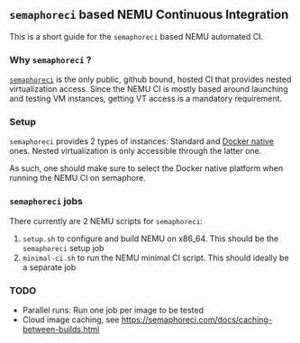 ## `semaphoreci` based NEMU Continuous Integration

This is a short guide for the `semaphoreci` based NEMU automated CI.

### Why `semaphoreci` ?

[`semaphoreci`](https://semaphoreci.com/) is the only public, github bound, hosted CI
that provides nested virtualization access.
Since the NEMU CI is mostly based around launching and testing VM instances, getting
VT access is a mandatory requirement.

### Setup

`semaphoreci` provides 2 types of instances: Standard and [Docker native](https://semaphoreci.com/docs/docker/setting-up-continuous-integration-for-docker-project.html) ones. Nested virtualization is only accessible through
the latter one.

As such, one should make sure to select the Docker native platform when
running the NEMU CI on semaphore.

### `semaphoreci` jobs

There currently are 2 NEMU scripts for `semaphoreci`:

1. `setup.sh` to configure and build NEMU on x86_64. This should be the
`semaphoreci` setup job
2. `minimal-ci.sh` to run the NEMU minimal CI script. This should ideally
be a separate job


### TODO

* Parallel runs: Run one job per image to be tested
* Cloud image caching, see https://semaphoreci.com/docs/caching-between-builds.html


